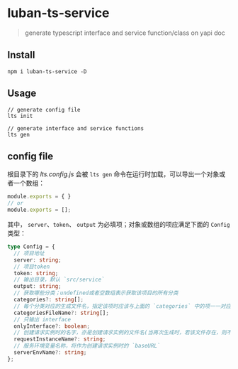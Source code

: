 # luban-ts-service
> generate typescript interface and service function/class on yapi doc

## Install
```shell
npm i luban-ts-service -D
```

## Usage
```shell
// generate config file
lts init

// generate interface and service functions
lts gen
```

## config file
根目录下的 *lts.config.js* 会被 `lts gen` 命令在运行时加载，可以导出一个对象或者一个数组：
```javascript
module.exports = { }
// or
module.exports = [];
```

其中， `server`、`token`、 `output` 为必填项；对象或数组的项应满足下面的 `Config` 类型：

```typescript
type Config = {
  // 项目地址
  server: string;
  // 项目token
  token: string;
  // 输出目录，默认 `src/service`
  output: string;
  // 获取哪些分类；undefined或者空数组表示获取该项目的所有分类
  categories?: string[];
  // 每个分类对应的生成文件名，指定该项时应该与上面的 `categories` 中的项一一对应
  categoriesFileName?: string[];
  // 只输出 interface
  onlyInterface?: boolean;
  // 创建请求实例时的名字，亦是创建请求实例的文件名(当再次生成时，若该文件存在，则不会覆盖)
  requestInstanceName?: string;
  // 服务环境变量名称，将作为创建请求实例时的 `baseURL`
  serverEnvName?: string;
};
```
